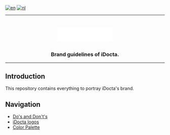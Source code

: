 [![en](https://img.shields.io/badge/lang-en-red.svg)](https://github.com/iDocta/brand-guide/blob/main/README.md)
[![nl](https://img.shields.io/badge/lang-nl-green.svg)](https://github.com/iDocta/brand-guide/blob/main/README.nl.md)

---

<h1 align="center">
    <a href="https://www.idocta.be">    
        <picture>
            <source media="(prefers-color-scheme: dark)" srcset="https://raw.githubusercontent.com/iDocta/brand-guide/main/logo/source/white.svg">
            <source media="(prefers-color-scheme: light)" srcset="https://raw.githubusercontent.com/iDocta/brand-guide/main/logo/source/black.svg">
            <img width="175px" alt="Shows a black logo in light color mode and a white one in dark color mode." src="https://raw.githubusercontent.com/iDocta/brand-guide/main/logo/source/black.svg">
        </picture>
    </a> 
</h1>
 
<h3 align="center">Brand guidelines of iDocta.</h3>

---

## Introduction

This repository contains everything to portray iDocta's brand.

## Navigation

- [Do's and Don't's](dos_and_donts/README.md)
- [iDocta logos](logo/README.md)
- [Color Palette](palette/README.md)
